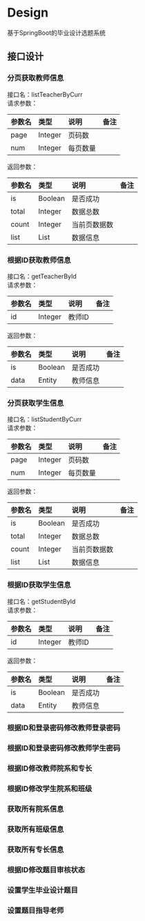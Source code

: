 # Design
基于SpringBoot的毕业设计选题系统

## 接口设计

### 分页获取教师信息
接口名：listTeacherByCurr  
请求参数：  

| 参数名 | 类型 | 说明 | 备注 |
|:---- |:---- |:---- |:---- |
| page | Integer | 页码数 |
| num | Integer | 每页数量 |

返回参数：

| 参数名 | 类型 | 说明 | 备注 |
|:---- |:---- |:---- |:---- |
| is | Boolean | 是否成功 |
| total | Integer | 数据总数 |
| count | Integer | 当前页数据数 |
| list | List | 数据信息 |

### 根据ID获取教师信息
接口名：getTeacherById  
请求参数：  

| 参数名 | 类型 | 说明 | 备注 |
|:---- |:---- |:---- |:---- |
| id | Integer | 教师ID |

返回参数：

| 参数名 | 类型 | 说明 | 备注 |
|:---- |:---- |:---- |:---- |
| is | Boolean | 是否成功 |
| data | Entity | 教师信息 |

### 分页获取学生信息
接口名：listStudentByCurr  
请求参数：  

| 参数名 | 类型 | 说明 | 备注 |
|:---- |:---- |:---- |:---- |
| page | Integer | 页码数 |
| num | Integer | 每页数量 |

返回参数：

| 参数名 | 类型 | 说明 | 备注 |
|:---- |:---- |:---- |:---- |
| is | Boolean | 是否成功 |
| total | Integer | 数据总数 |
| count | Integer | 当前页数据数 |
| list | List | 数据信息 |

### 根据ID获取学生信息
接口名：getStudentById  
请求参数：  

| 参数名 | 类型 | 说明 | 备注 |
|:---- |:---- |:---- |:---- |
| id | Integer | 教师ID |

返回参数：

| 参数名 | 类型 | 说明 | 备注 |
|:---- |:---- |:---- |:---- |
| is | Boolean | 是否成功 |
| data | Entity | 教师信息 |

### 根据ID和登录密码修改教师登录密码

### 根据ID和登录密码修改教师学生密码

### 根据ID修改教师院系和专长

### 根据ID修改学生院系和班级

### 获取所有院系信息

### 获取所有班级信息

### 获取所有专长信息

### 根据ID修改题目审核状态

### 设置学生毕业设计题目

### 设置题目指导老师